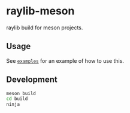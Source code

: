# raylib-meson

raylib build for meson projects.

## Usage

See [`examples`](examples) for an example of how to use this.

## Development

``` bash
meson build
cd build
ninja
```

